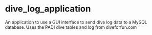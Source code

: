 # dive_log_application
An application to use a GUI interface to send dive log data to a MySQL database.  Uses the PADI dive tables and log from diveforfun.com
